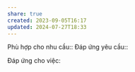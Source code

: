 ```yaml
---
share: true
created: 2023-09-05T16:17
updated: 2024-07-27T18:33
---
```

Phù hợp cho nhu cầu:: 
Đáp ứng yêu cầu:: 

Đáp ứng cho việc:

